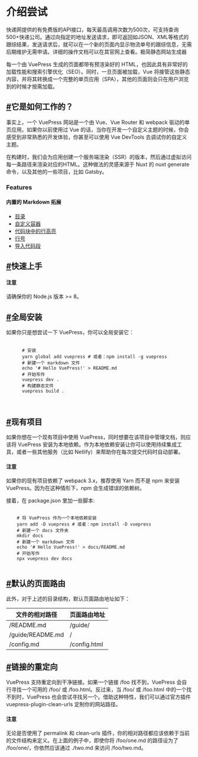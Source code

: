 <div class="md">
  <h1>介绍尝试</h1>
  <p>快递网提供的有免费版的API接口，每天最高调用次数为500次，可支持查询500+快递公司。通过向指定的地址发送请求，即可返回如JSON、XML等格式的跟综结果，发送请求后，就可以在一个新的页面内显示物流单号的跟综信息，无需后期维护无需申请。详细的操作文档可以在其官网上查看。<a>极简静态网站生成器</a></p>
  <p>每一个由 VuePress 生成的页面都带有预渲染好的 HTML，也因此具有非常好的加载性能和搜索引擎优化（SEO）。同时，一旦页面被加载，Vue 将接管这些静态内容，并将其转换成一个完整的单页应用（SPA），其他的页面则会只在用户浏览到的时候才按需加载。</p>
  <div class="mb_70"></div>
  <h2 id="1_1"><a href="#1_1">#</a>它是如何工作的？</h2>
  <p>事实上，一个 VuePress 网站是一个由 Vue、Vue Router 和 webpack 驱动的单页应用。如果你以前使用过 Vue 的话，当你在开发一个自定义主题的时候，你会感受到非常熟悉的开发体验，你甚至可以使用 Vue DevTools 去调试你的自定义主题。</p>
  <p>在构建时，我们会为应用创建一个服务端渲染（SSR）的版本，然后通过虚拟访问每一条路径来渲染对应的HTML。这种做法的灵感来源于 Nuxt 的 nuxt generate 命令，以及其他的一些项目，比如 Gatsby。</p>
  <h3>Features</h3>
  <h4>内置的 Markdown 拓展</h4>
  <ul>
    <li><a href="">目录</a></li>
    <li><a href="">自定义容器</a></li>
    <li><a href="">代码块中的行高亮</a></li>
    <li><a href="">行号</a></li>
    <li><a href="">导入代码段</a></li>
  </ul>
  <div class="mb_70"></div>
  <h2 id="1_2"><a href="#1_2">#</a>快速上手</h2>
  <div class="yellow">
    <h4>注意</h4>
    <p>请确保你的 Node.js 版本 >= 8。</p>
  </div>
  <div class="mb_70"></div>
  <h2 id="1_3"><a href="#1_3">#</a>全局安装</h2>
  <p>如果你只是想尝试一下 VuePress，你可以全局安装它：</p>
  <pre class='hljs'>
    <code>
      # 安装
      yarn global add vuepress # 或者：npm install -g vuepress
      # 新建一个 markdown 文件
      echo '# Hello VuePress!' > README.md
      # 开始写作
      vuepress dev .
      # 构建静态文件
      vuepress build .
    </code>
  </pre>
  <div class="mb_70"></div>
  <h2 id="1_4"><a href="#1_4">#</a>现有项目</h2>
  <p>如果你想在一个现有项目中使用 VuePress，同时想要在该项目中管理文档，则应该将 VuePress 安装为本地依赖。作为本地依赖安装让你可以使用持续集成工具，或者一些其他服务（比如 Netlify）来帮助你在每次提交代码时自动部署。</p>
  <div class="yellow">
    <h4>注意</h4>
    <p>如果你的现有项目依赖了 webpack 3.x，推荐使用 Yarn 而不是 npm 来安装 VuePress。因为在这种情形下，npm 会生成错误的依赖树。</p>
  </div>
  <p>接着，在 package.json 里加一些脚本:</p>
  <pre class='hljs'><code>
    # 将 VuePress 作为一个本地依赖安装
    yarn add -D vuepress # 或者：npm install -D vuepress
    # 新建一个 docs 文件夹
    mkdir docs
    # 新建一个 markdown 文件
    echo '# Hello VuePress!' > docs/README.md
    # 开始写作
    npx vuepress dev docs
  </code></pre>
  <div class="mb_70"></div>
  <h2 id="1_5"><a href="#1_5">#</a>默认的页面路由</h2>
  <p>此外，对于上述的目录结构，默认页面路由地址如下：</p>
  <table>
    <thead>
      <tr>
        <th>文件的相对路径</th>
        <th>页面路由地址</th>
      </tr>
    </thead>
    <tbody>
      <tr>
        <td>/README.md</td>
        <td>/guide/</td>
      </tr>
      <tr>
        <td>/guide/README.md</td>
        <td>/</td>
      </tr>
      <tr>
        <td>/config.md</td>
        <td>/config.html</td>
      </tr>
    </tbody>
  </table>
  <div class="mb_70"></div>
  <h2 id="1_6"><a href="#1_6">#</a>链接的重定向</h2>
  <p>VuePress 支持重定向到干净链接。如果一个链接 /foo 找不到，VuePress 会自行寻找一个可用的 /foo/ 或 /foo.html。反过来，当 /foo/ 或 /foo.html 中的一个找不到时，VuePress 也会尝试寻找另一个。借助这种特性，我们可以通过官方插件 vuepress-plugin-clean-urls 定制你的网站路径。</p>
  <div class="green">
    <h4>注意</h4>
    <p>无论是否使用了 permalink 和 clean-urls 插件，你的相对路径都应该依赖于当前的文件结构来定义。在上面的例子中，即使你将 /foo/one.md 的路径设为了 /foo/one/，你依然应该通过 ./two.md 来访问 /foo/two.md。</p>
  </div>
</div>
